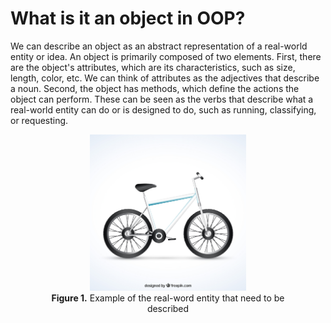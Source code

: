 # What is it an object in OOP?

We can describe an object as an abstract representation of a real-world entity or idea. An object is primarily composed of two elements. First, there are the object's attributes, which are its characteristics, such as size, length, color, etc. We can think of attributes as the adjectives that describe a noun. Second, the object has methods, which define the actions the object can perform. These can be seen as the verbs that describe what a real-world entity can do or is designed to do, such as running, classifying, or requesting.


<center>
    <figure>
        <img src='image/14438-NPMCGK.jpg' width=250 height=250 />
        <figcaption> <strong>Figure 1.</strong> Example of the real-word entity that need to be described </figcaption>
    </figure>
</center>